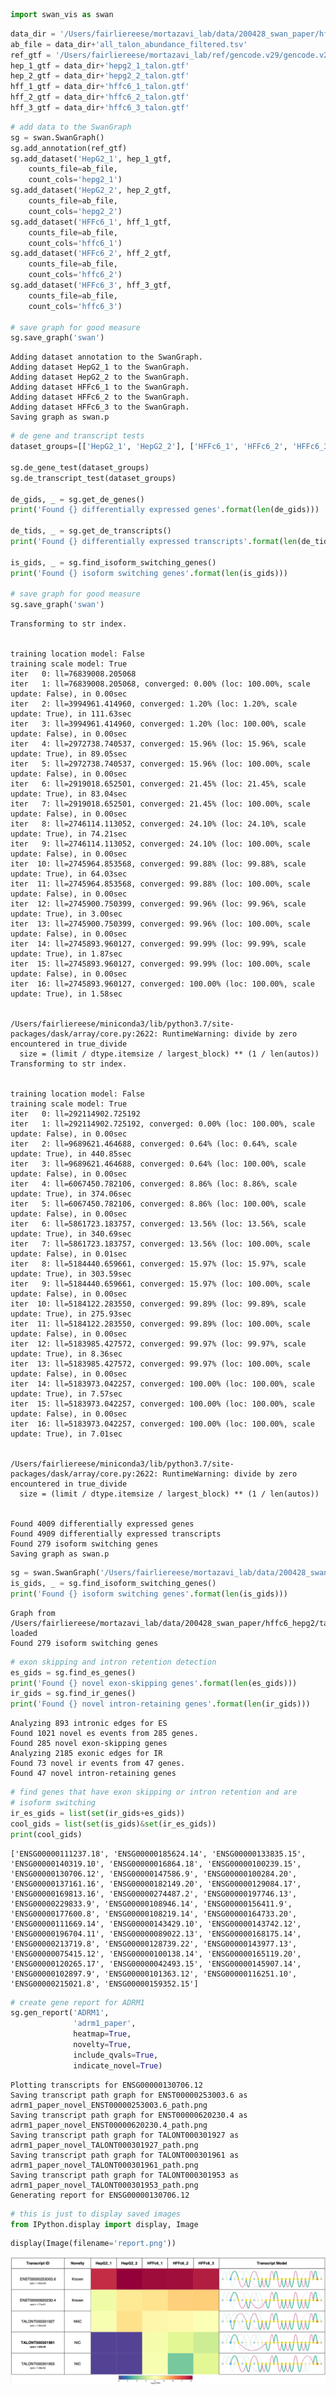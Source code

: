 ```python
import swan_vis as swan
```


```python
data_dir = '/Users/fairliereese/mortazavi_lab/data/200428_swan_paper/hffc6_hepg2/take2/'
ab_file = data_dir+'all_talon_abundance_filtered.tsv'
ref_gtf = '/Users/fairliereese/mortazavi_lab/ref/gencode.v29/gencode.v29.annotation.gtf'
hep_1_gtf = data_dir+'hepg2_1_talon.gtf'
hep_2_gtf = data_dir+'hepg2_2_talon.gtf'
hff_1_gtf = data_dir+'hffc6_1_talon.gtf'
hff_2_gtf = data_dir+'hffc6_2_talon.gtf'
hff_3_gtf = data_dir+'hffc6_3_talon.gtf'
```


```python
# add data to the SwanGraph
sg = swan.SwanGraph()
sg.add_annotation(ref_gtf)
sg.add_dataset('HepG2_1', hep_1_gtf,
	counts_file=ab_file,
	count_cols='hepg2_1')
sg.add_dataset('HepG2_2', hep_2_gtf,
	counts_file=ab_file,
	count_cols='hepg2_2')
sg.add_dataset('HFFc6_1', hff_1_gtf,
	counts_file=ab_file,
	count_cols='hffc6_1')
sg.add_dataset('HFFc6_2', hff_2_gtf,
	counts_file=ab_file,
	count_cols='hffc6_2')
sg.add_dataset('HFFc6_3', hff_3_gtf,
	counts_file=ab_file,
	count_cols='hffc6_3')

# save graph for good measure
sg.save_graph('swan')
```

    Adding dataset annotation to the SwanGraph.
    Adding dataset HepG2_1 to the SwanGraph.
    Adding dataset HepG2_2 to the SwanGraph.
    Adding dataset HFFc6_1 to the SwanGraph.
    Adding dataset HFFc6_2 to the SwanGraph.
    Adding dataset HFFc6_3 to the SwanGraph.
    Saving graph as swan.p



```python
# de gene and transcript tests
dataset_groups=[['HepG2_1', 'HepG2_2'], ['HFFc6_1', 'HFFc6_2', 'HFFc6_3']]

sg.de_gene_test(dataset_groups)
sg.de_transcript_test(dataset_groups)

de_gids, _ = sg.get_de_genes()
print('Found {} differentially expressed genes'.format(len(de_gids)))

de_tids, _ = sg.get_de_transcripts()
print('Found {} differentially expressed transcripts'.format(len(de_tids)))

is_gids, _ = sg.find_isoform_switching_genes()
print('Found {} isoform switching genes'.format(len(is_gids)))

# save graph for good measure
sg.save_graph('swan')
```

    Transforming to str index.


    training location model: False
    training scale model: True
    iter   0: ll=76839008.205068
    iter   1: ll=76839008.205068, converged: 0.00% (loc: 100.00%, scale update: False), in 0.00sec
    iter   2: ll=3994961.414960, converged: 1.20% (loc: 1.20%, scale update: True), in 111.63sec
    iter   3: ll=3994961.414960, converged: 1.20% (loc: 100.00%, scale update: False), in 0.00sec
    iter   4: ll=2972738.740537, converged: 15.96% (loc: 15.96%, scale update: True), in 89.05sec
    iter   5: ll=2972738.740537, converged: 15.96% (loc: 100.00%, scale update: False), in 0.00sec
    iter   6: ll=2919018.652501, converged: 21.45% (loc: 21.45%, scale update: True), in 83.04sec
    iter   7: ll=2919018.652501, converged: 21.45% (loc: 100.00%, scale update: False), in 0.00sec
    iter   8: ll=2746114.113052, converged: 24.10% (loc: 24.10%, scale update: True), in 74.21sec
    iter   9: ll=2746114.113052, converged: 24.10% (loc: 100.00%, scale update: False), in 0.00sec
    iter  10: ll=2745964.853568, converged: 99.88% (loc: 99.88%, scale update: True), in 64.03sec
    iter  11: ll=2745964.853568, converged: 99.88% (loc: 100.00%, scale update: False), in 0.00sec
    iter  12: ll=2745900.750399, converged: 99.96% (loc: 99.96%, scale update: True), in 3.00sec
    iter  13: ll=2745900.750399, converged: 99.96% (loc: 100.00%, scale update: False), in 0.00sec
    iter  14: ll=2745893.960127, converged: 99.99% (loc: 99.99%, scale update: True), in 1.87sec
    iter  15: ll=2745893.960127, converged: 99.99% (loc: 100.00%, scale update: False), in 0.00sec
    iter  16: ll=2745893.960127, converged: 100.00% (loc: 100.00%, scale update: True), in 1.58sec


    /Users/fairliereese/miniconda3/lib/python3.7/site-packages/dask/array/core.py:2622: RuntimeWarning: divide by zero encountered in true_divide
      size = (limit / dtype.itemsize / largest_block) ** (1 / len(autos))
    Transforming to str index.


    training location model: False
    training scale model: True
    iter   0: ll=292114902.725192
    iter   1: ll=292114902.725192, converged: 0.00% (loc: 100.00%, scale update: False), in 0.00sec
    iter   2: ll=9689621.464688, converged: 0.64% (loc: 0.64%, scale update: True), in 440.85sec
    iter   3: ll=9689621.464688, converged: 0.64% (loc: 100.00%, scale update: False), in 0.00sec
    iter   4: ll=6067450.782106, converged: 8.86% (loc: 8.86%, scale update: True), in 374.06sec
    iter   5: ll=6067450.782106, converged: 8.86% (loc: 100.00%, scale update: False), in 0.00sec
    iter   6: ll=5861723.183757, converged: 13.56% (loc: 13.56%, scale update: True), in 340.69sec
    iter   7: ll=5861723.183757, converged: 13.56% (loc: 100.00%, scale update: False), in 0.01sec
    iter   8: ll=5184440.659661, converged: 15.97% (loc: 15.97%, scale update: True), in 303.59sec
    iter   9: ll=5184440.659661, converged: 15.97% (loc: 100.00%, scale update: False), in 0.00sec
    iter  10: ll=5184122.283550, converged: 99.89% (loc: 99.89%, scale update: True), in 275.93sec
    iter  11: ll=5184122.283550, converged: 99.89% (loc: 100.00%, scale update: False), in 0.00sec
    iter  12: ll=5183985.427572, converged: 99.97% (loc: 99.97%, scale update: True), in 8.36sec
    iter  13: ll=5183985.427572, converged: 99.97% (loc: 100.00%, scale update: False), in 0.00sec
    iter  14: ll=5183973.042257, converged: 100.00% (loc: 100.00%, scale update: True), in 7.57sec
    iter  15: ll=5183973.042257, converged: 100.00% (loc: 100.00%, scale update: False), in 0.00sec
    iter  16: ll=5183973.042257, converged: 100.00% (loc: 100.00%, scale update: True), in 7.01sec


    /Users/fairliereese/miniconda3/lib/python3.7/site-packages/dask/array/core.py:2622: RuntimeWarning: divide by zero encountered in true_divide
      size = (limit / dtype.itemsize / largest_block) ** (1 / len(autos))


    Found 4009 differentially expressed genes
    Found 4909 differentially expressed transcripts
    Found 279 isoform switching genes
    Saving graph as swan.p



```python
sg = swan.SwanGraph('/Users/fairliereese/mortazavi_lab/data/200428_swan_paper/hffc6_hepg2/take2/swan.p')
is_gids, _ = sg.find_isoform_switching_genes()
print('Found {} isoform switching genes'.format(len(is_gids)))

```

    Graph from /Users/fairliereese/mortazavi_lab/data/200428_swan_paper/hffc6_hepg2/take2/swan.p loaded
    Found 279 isoform switching genes



```python
# exon skipping and intron retention detection
es_gids = sg.find_es_genes()
print('Found {} novel exon-skipping genes'.format(len(es_gids)))
ir_gids = sg.find_ir_genes()
print('Found {} novel intron-retaining genes'.format(len(ir_gids)))
```

    Analyzing 893 intronic edges for ES
    Found 1021 novel es events from 285 genes.
    Found 285 novel exon-skipping genes
    Analyzing 2185 exonic edges for IR
    Found 73 novel ir events from 47 genes.
    Found 47 novel intron-retaining genes



```python
# find genes that have exon skipping or intron retention and are
# isoform switching
ir_es_gids = list(set(ir_gids+es_gids))
cool_gids = list(set(is_gids)&set(ir_es_gids))
print(cool_gids)
```

    ['ENSG00000111237.18', 'ENSG00000185624.14', 'ENSG00000133835.15', 'ENSG00000140319.10', 'ENSG00000016864.18', 'ENSG00000100239.15', 'ENSG00000130706.12', 'ENSG00000147586.9', 'ENSG00000100284.20', 'ENSG00000137161.16', 'ENSG00000182149.20', 'ENSG00000129084.17', 'ENSG00000169813.16', 'ENSG00000274487.2', 'ENSG00000197746.13', 'ENSG00000229833.9', 'ENSG00000108946.14', 'ENSG00000156411.9', 'ENSG00000177600.8', 'ENSG00000108219.14', 'ENSG00000164733.20', 'ENSG00000111669.14', 'ENSG00000143429.10', 'ENSG00000143742.12', 'ENSG00000196704.11', 'ENSG00000089022.13', 'ENSG00000168175.14', 'ENSG00000213719.8', 'ENSG00000128739.22', 'ENSG00000143977.13', 'ENSG00000075415.12', 'ENSG00000100138.14', 'ENSG00000165119.20', 'ENSG00000120265.17', 'ENSG00000042493.15', 'ENSG00000145907.14', 'ENSG00000102897.9', 'ENSG00000101363.12', 'ENSG00000116251.10', 'ENSG00000215021.8', 'ENSG00000159352.15']



```python
# create gene report for ADRM1
sg.gen_report('ADRM1',
              'adrm1_paper',
              heatmap=True,
              novelty=True,
              include_qvals=True,
              indicate_novel=True)
```

    
    Plotting transcripts for ENSG00000130706.12
    Saving transcript path graph for ENST00000253003.6 as adrm1_paper_novel_ENST00000253003.6_path.png
    Saving transcript path graph for ENST00000620230.4 as adrm1_paper_novel_ENST00000620230.4_path.png
    Saving transcript path graph for TALONT000301927 as adrm1_paper_novel_TALONT000301927_path.png
    Saving transcript path graph for TALONT000301961 as adrm1_paper_novel_TALONT000301961_path.png
    Saving transcript path graph for TALONT000301953 as adrm1_paper_novel_TALONT000301953_path.png
    Generating report for ENSG00000130706.12



```python
# this is just to display saved images
from IPython.display import display, Image
```


```python
display(Image(filename='report.png'))
```


![png](report.png)

